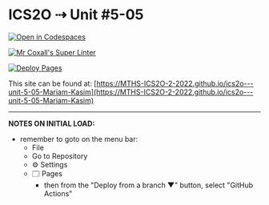 # ICS2O ⇢ Unit #5-05

[![Open in Codespaces](https://classroom.github.com/assets/launch-codespace-7f7980b617ed060a017424585567c406b6ee15c891e84e1186181d67ecf80aa0.svg)](https://classroom.github.com/open-in-codespaces?assignment_repo_id=11100538)

[![Mr Coxall's Super Linter](https://github.com/MTHS-ICS2O-2-2022/ics2o---unit-5-05-Mariam-Kasim/workflows/Mr%20Coxall's%20Super%20Linter/badge.svg)](https://github.com/MTHS-ICS2O-2-2022/ics2o---unit-5-05-Mariam-Kasim/actions)

[![Deploy Pages](https://github.com/MTHS-ICS2O-2-2022/ics2o---unit-5-05-Mariam-Kasim/workflows/Deploy%20Pages/badge.svg)](https://github.com/MTHS-ICS2O-2-2022/ics2o---unit-5-05-Mariam-Kasim/actions)

This site can be found at: [https://MTHS-ICS2O-2-2022.github.io/ics2o---unit-5-05-Mariam-Kasim](https://MTHS-ICS2O-2-2022.github.io/ics2o---unit-5-05-Mariam-Kasim)

---

**NOTES ON INITIAL LOAD:**
- remember to goto on the menu bar:
  - File
  - Go to Repository
  - ⚙ Settings
  - 🗔 Pages
    - then from the "Deploy from a branch ▼" button, select "GitHub Actions"
